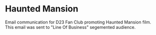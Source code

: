 # Haunted Mansion 
Email communication for D23 Fan Club promoting Haunted Mansion film. This email was sent to "Line Of Business" segemented audience.

